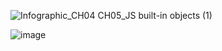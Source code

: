 ![Infographic_CH04  CH05_JS built-in objects (1)](https://github.com/3mohamed-abdelfattah/JavaScript-ITI-Course/assets/142848460/cc1df2ae-6909-41be-a701-c78b070d0ab4)

![image](https://github.com/3mohamed-abdelfattah/JavaScript-ITI-Course/assets/142848460/b4e722ec-32f2-4fe8-b8d3-d298ba596dbf)

